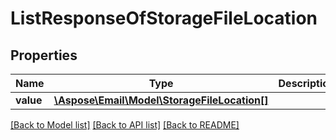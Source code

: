 # ListResponseOfStorageFileLocation


## Properties
Name | Type | Description | Notes
---- | ---- | ----------- | -----
**value** | [**\Aspose\Email\Model\StorageFileLocation[]**](StorageFileLocation.md) |  | [optional] 




[[Back to Model list]](README.md#documentation-for-models) [[Back to API list]](README.md#documentation-for-api-endpoints) [[Back to README]](README.md)

